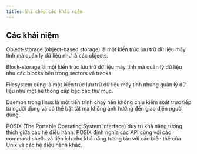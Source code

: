 ```yaml
---
title: Ghi chép các khái niệm
---
```


## Các khái niệm

<a href="object-storage"></a>

Object-storage (object-based storage) là một kiến trúc lưu trữ dữ liệu máy tính mà quản lý dữ liệu như là các objects.

Block-storage là một kiến trúc lưu trữ dữ liệu máy tính mà quản lý dữ liệu như các blocks bên trong sectors và tracks.

Filesystem cũng là một kiến trúc lưu trữ dữ liệu máy tính nhưng quản lý dữ liệu như một hệ thống cấp bậc các thư mục.

<a name="daemon"></a>

Daemon trong linux là một tiến trình chạy nền không chịu kiểm soát trực tiếp từ người dùng và có thể bật tắt mà không ảnh hưởng đến giao diện người dùng.

<a name="POSIX"></a>

POSIX (The Portable Operating System Interface) duy trì khả năng tương thích giữa các hệ điều hành. POSIX định nghĩa các API cùng với các command shells và tiện ích cho khả năng tương tác với các biến thể của Unix và các hệ điều hành khác.